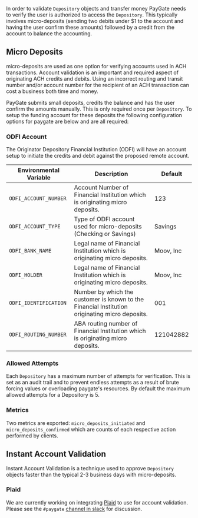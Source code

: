 In order to validate `Depository` objects and transfer money PayGate needs to verify the user is authorized to access the `Depository`. This typically involves micro-deposits (sending two debits under $1 to the account and having the user confirm these amounts) followed by a credit from the account to balance the accounting.

## Micro Deposits

micro-deposits are used as one option for verifying accounts used in ACH transactions. Account validation is an important and required aspect of originating ACH credits and debits. Using an incorrect routing and transit number and/or account number for the recipient of an ACH transaction can cost a business both time and money.

PayGate submits small deposits, credits the balance and has the user confirm the amounts manually. This is only required once per `Depository`. To setup the funding account for these deposits the following configuration options for paygate are below and are all required:

### ODFI Account

The Originator Depository Financial Institution (ODFI) will have an account setup to initiate the credits and debit against the proposed remote account.

| Environmental Variable | Description | Default |
|-----|-----|-----|
| `ODFI_ACCOUNT_NUMBER` | Account Number of Financial Institution which is originating micro deposits. | 123 |
| `ODFI_ACCOUNT_TYPE` | Type of ODFI account used for micro-deposits (Checking or Savings) | Savings |
| `ODFI_BANK_NAME` | Legal name of Financial Institution which is originating micro deposits. | Moov, Inc |
| `ODFI_HOLDER` | Legal name of Financial Institution which is originating micro deposits. | Moov, Inc |
| `ODFI_IDENTIFICATION` | Number by which the customer is known to the Financial Institution originating micro deposits. | 001 |
| `ODFI_ROUTING_NUMBER` | ABA routing number of Financial Institution which is originating micro deposits. | 121042882 |

### Allowed Attempts

Each `Depository` has a maximum number of attempts for verification. This is set as an audit trail and to prevent endless attempts as a result of brute forcing values or overloading paygate's resources. By default the maximum allowed attempts for a Depository is 5.

### Metrics

Two metrics are exported: `micro_deposits_initiated` and `micro_deposits_confirmed` which are counts of each respective action performed by clients.

## Instant Account Validation

Instant Account Validation is a technique used to approve `Depository` objects faster than the typical 2-3 business days with micro-deposits.

### Plaid

We are currently working on integrating [Plaid](https://plaid.com/docs/#introduction) to use for account validation. Please see the `#paygate` [channel in slack](https://slack.moov.io) for discussion.
